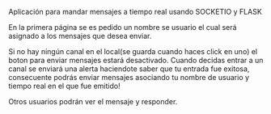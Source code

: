 Aplicación para mandar mensajes a tiempo real usando SOCKETIO y FLASK

En la primera página se es pedido un nombre se usuario el cual será asignado a los mensajes que desea enviar.

Si no hay ningún canal en el local(se guarda cuando haces click en uno) el boton para enviar mensajes estará desactivado. Cuando decidas entrar a un canal se enviará una alerta haciendote saber que tu entrada fue exitosa, consecuente podrás enviar mensajes asociando tu nombre de usuario y tiempo real en el que fue emitido!

Otros usuarios podrán ver el mensaje y responder.
